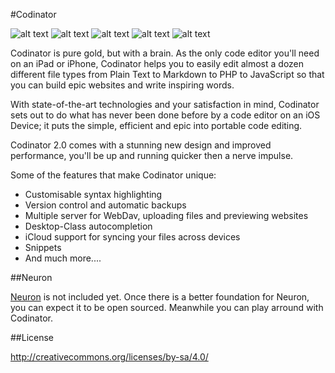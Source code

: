 #Codinator

![alt text](http://a3.mzstatic.com/us/r30/Purple20/v4/d7/48/ea/d748ea77-f863-a046-88ce-9dd42bc52520/screen960x960.jpeg "Screenshot 1")
![alt text](http://a1.mzstatic.com/us/r30/Purple30/v4/01/63/c4/0163c44a-ae16-fa9a-d4e4-145e76951df5/screen960x960.jpeg "Screenshot 2")
![alt text](http://a5.mzstatic.com/us/r30/Purple49/v4/f9/58/95/f95895c8-d60f-cc9a-91c8-b8ab6ddec1a2/screen960x960.jpeg "Screenshot 3")
![alt text](http://a2.mzstatic.com/us/r30/Purple60/v4/e9/ba/20/e9ba201c-81d2-1410-b972-32d6d6f210ee/screen960x960.jpeg "Screenshot 4")
![alt text](http://a3.mzstatic.com/us/r30/Purple1/v4/95/05/e8/9505e8fc-a624-1c73-5928-d7490ecd1bb6/screen960x960.jpeg "Screenshot 5")

Codinator is pure gold, but with a brain. As the only code editor you'll need on an iPad or iPhone, Codinator helps you to easily edit almost a dozen different file types from Plain Text to Markdown to PHP to JavaScript so that you can build epic websites and write inspiring words.

With state-of-the-art technologies and your satisfaction in mind, Codinator sets out to do what has never been done before by a code editor on an iOS Device; it puts the simple, efficient and epic into portable code editing.

Codinator 2.0 comes with a stunning new design and improved performance, you'll be up and running quicker then a nerve impulse.


Some of the features that make Codinator unique:
* Customisable syntax highlighting
* Version control and automatic backups 
* Multiple server for WebDav, uploading files and previewing websites
* Desktop-Class autocompletion 
* iCloud support for syncing your files across devices
* Snippets 
* And much more....

##Neuron

[Neuron](http://vwas.cf/neuron/) is not included yet. Once there is a better foundation for Neuron, you can expect it to be open sourced. Meanwhile you can play arround with Codinator.



##License

http://creativecommons.org/licenses/by-sa/4.0/
